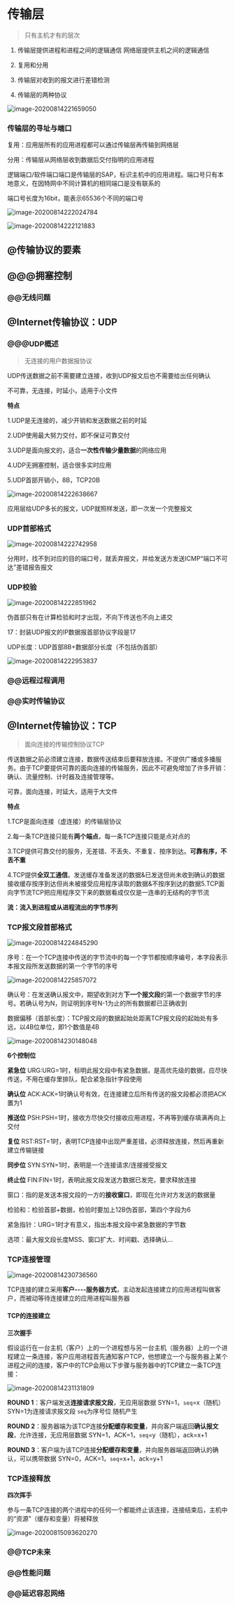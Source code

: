 # 传输层

>   只有主机才有的层次

1.  传输层提供进程和进程之间的逻辑通信
    	网络层提供主机之间的逻辑通信

2.  复用和分用

3.  传输层对收到的报文进行差错检测

4.  传输层的两种协议

![image-20200814221659050](img/142.png)

### 传输层的寻址与端口

复用：应用层所有的应用进程都可以通过传输层再传输到网络层

分用：传输层从网络层收到数据后交付指明的应用进程

逻辑端口/软件端口端口是传输层的SAP，标识主机中的应用进程。端口号只有本地意义，在因特网中不同计算机的相同端口是没有联系的

端口号长度为16bit，能表示65536个不同的端口号

![image-20200814222024784](img/143.png)

![image-20200814222121883](img/144.png)

## @传输协议的要素



## @@@拥塞控制

### @@无线问题



## @Internet传输协议：UDP

### @@@UDP概述

>   无连接的用户数据报协议

UDP传送数据之前不需要建立连接，收到UDP报文后也不需要给出任何确认

不可靠，无连接，时延小，适用于小文件

**特点**

1.UDP是无连接的，减少开销和发送数据之前的时延

2.UDP使用最大努力交付，即不保证可靠交付

3.UDP是面向报文的，适合**一次性传输少量数据**的网络应用

4.UDP无拥塞控制，适合很多实时应用

5.UDP首部开销小，8B，TCP20B

![image-20200814222638667](img/145.png)

应用层给UDP多长的报文，UDP就照样发送，即一次发一个完整报文

### UDP首部格式

![image-20200814222742958](img/146.png)

分用时，找不到对应的目的端口号，就丢弃报文，并给发送方发送ICMP“端口不可达”差错报告报文

### UDP校验

![image-20200814222851962](img/147.png)

伪首部只有在计算检验和时才出现，不向下传送也不向上递交

17：封装UDP报文的IP数据报首部协议字段是17

UDP长度：UDP首部8B+数据部分长度（不包括伪首部）

![image-20200814222953837](img/148.png)



### @@远程过程调用



### @@实时传输协议



## @Internet传输协议：TCP

>   面向连接的传输控制协议TCP

传送数据之前必须建立连接，数据传送结束后要释放连接。不提供广播或多播服务。由于TCP要提供可靠的面向连接的传输服务，因此不可避免增加了许多开销：确认、流量控制、计时器及连接管理等。

可靠，面向连接，时延大，适用于大文件

**特点**

1.TCP是面向连接（虚连接）的传输层协议

2.每一条TCP连接只能有**两个端点**，每一条TCP连接只能是点对点的

3.TCP提供可靠交付的服务，无差错、不丢失、不重复、按序到达。**可靠有序，不丢不重**

4.TCP提供**全双工通信**。发送缓存准备发送的数据&已发送但尚未收到确认的数据接收缓存按序到达但尚未被接受应用程序读取的数据&不按序到达的数据5.TCP面向字节流TCP把应用程序交下来的数据看成仅仅是一连串的无结构的字节流

**流：流入到进程或从进程流出的字节序列**



### TCP报文段首部格式

![image-20200814224845290](img/149.png)

序号：在一个TCP连接中传送的字节流中的每一个字节都按顺序编号，本字段表示本报文段所发送数据的第一个字节的序号

![image-20200814225857072](img/150.png)

确认号：在发送确认报文中，期望收到对方**下一个报文段**的第一个数据字节的序号。若确认号为N，则证明到序号N-1为止的所有数据都已正确收到

数据偏移（首部长度）：TCP报文段的数据起始处距离TCP报文段的起始处有多远，以4B位单位，即1个数值是4B

![image-20200814230148048](img/151.png)

**6个控制位**

**紧急位** URG:URG=1时，标明此报文段中有紧急数据，是高优先级的数据，应尽快传送，不用在缓存里排队，配合紧急指针字段使用

**确认位** ACK:ACK=1时确认号有效，在连接建立后所有传送的报文段都必须把ACK置为1

**推送位** PSH:PSH=1时，接收方尽快交付接收应用进程，不再等到缓存填满再向上交付

**复位** RST:RST=1时，表明TCP连接中出现严重差错，必须释放连接，然后再重新建立传输链接

**同步位** SYN:SYN=1时，表明是一个连接请求/连接接受报文

**终止位** FIN:FIN=1时，表明此报文段发送方数据已发完，要求释放连接

窗口：指的是发送本报文段的一方的**接收窗口**，即现在允许对方发送的数据量

检验和：检验首部+数据，检验时要加上12B伪首部，第四个字段为6

紧急指针：URG=1时才有意义，指出本报文段中紧急数据的字节数

选项：最大报文段长度MSS、窗口扩大、时间戳、选择确认…



### TCP连接管理

![image-20200814230736560](img/152.png)

TCP连接的建立采用**客户----服务器方式**，主动发起连接建立的应用进程叫做客户，而被动等待连接建立的应用进程叫服务器



#### TCP的连接建立

**三次握手**

假设运行在一台主机（客户）上的一个进程想与另一台主机（服务器）上的一个进程建立一条连接，客户应用进程首先通知客户TCP，他想建立一个与服务器上某个进程之间的连接，客户中的TCP会用以下步骤与服务器中的TCP建立一条TCP连接：

![image-20200814231131809](img/153.png)

**ROUND 1**：客户端发送**连接请求报文段**，无应用层数据
SYN=1，`seq`=x（随机）   SYN=1为连接请求报文段     `seq`为序号位  随机产生

**ROUND 2**：服务器端为该TCP连接**分配缓存和变量**，并向客户端返回**确认报文段**，允许连接，无应用层数据
SYN=1，ACK=1，`seq`=y（随机），ack=x+1

**ROUND   3**：客户端为该TCP连接**分配缓存和变量**，并向服务器端返回确认的确认，可以携带数据
SYN=0，ACK=1，`seq`=x+1，ack=y+1



### TCP连接释放

**四次挥手**

参与一条TCP连接的两个进程中的任何一个都能终止该连接，连接结束后，主机中的“资源”（缓存和变量）将被释放

![image-20200815093620270](img/154.png)









### @@TCP未来



### @@性能问题



### @@延迟容忍网络



